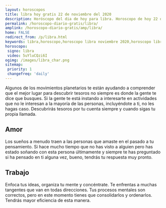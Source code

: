 ```yaml
---
layout: horoscopos
title: libra hoy gratis 22 de noviembre del 2020 
description: Horóscopo del dia de hoy para libra. Horoscopo de hoy 22 de noviembre del 2020. Las predicciones de amor, trabajo, vida personal gratis.
permalink: /horoscopo-diario-gratis/libra/
amplink: /horoscopo-diario-gratis/amp/libra/
home: FALSE
redirect_from: /p/libra.html
keywords: libra,horoscopo,horoscopo libra noviembre 2020,horoscopo libra hoy,tarot libra noviembre 2020,horoscopo libra,tarot libra hoy,horoscopo de hoy,horoscopo diario,tarot del amor,horoscopo de hoy libra,horoscopo diario del tarot, Horoscopo de hoy libra 22 de noviembre del 2020,horóscopo del día,signos zodiacales 2020, el horoscopo de hoy
horoscopo:
 signo: libra
 video: 5uYluCQzi6I
ogimg: /images/libra_char.png
sitemap:
 priority: 1
 changefreq: 'daily'
---
```



Algunos de los movimientos planetarios te están ayudando a comprender que el mejor lugar para descubrir tesoros no siempre es donde la gente te dice que busques. Si la gente te está instando a interesarte en actividades que no le interesan a la mayoría de las personas, incluyéndote a ti, no les hagas caso. Descubrirás tesoros por tu cuenta siempre y cuando sigas tu propia llamada.

## Amor

Los sueños a menudo traen a las personas que amaste en el pasado a tu pensamiento. Si hace mucho tiempo que no has visto a alguien pero has estado soñando con esta persona últimamente y siempre te has preguntado si ha pensado en ti alguna vez, bueno, tendrás tu respuesta muy pronto.

## Trabajo

Enfoca tus ideas, organiza tu mente y concéntrate. Te enfrentas a muchas tangentes que van en todas direcciones. Tus procesos mentales son correctos, pero en este momento tienes que consolidarlos y ordenarlos. Tendrás mayor eficiencia de esta manera.